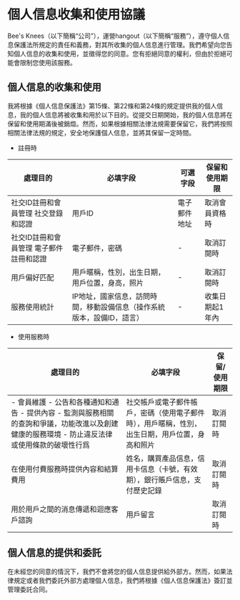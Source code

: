 # 個人信息收集和使用協議

Bee's Knees（以下簡稱“公司”），運營hangout（以下簡稱“服務”），遵守個人信息保護法所規定的責任和義務，對其所收集的個人信息進行管理。我們希望向您告知個人信息的收集和使用，並徵得您的同意。您有拒絕同意的權利，但由於拒絕可能會限制您使用該服務。

## 個人信息的收集和使用

我將根據《個人信息保護法》第15條、第22條和第24條的規定提供我的個人信息，我的個人信息將被收集和用於以下目的。從提交日期開始，我的個人信息將在保留和使用期滿後被銷燬。然而，如果根據相關法律法規需要保留它，我們將按照相關法律法規的規定，安全地保護個人信息，並將其保留一定時間。

- 註冊時

| 處理目的 | 必填字段 | 可選字段 | 保留和使用期限 |
| --- | --- | --- | --- |
| 社交ID註冊和會員管理 社交登錄和認證 | 用戶ID | 電子郵件地址 | 取消會員資格時 |
| 社交ID註冊和會員管理 電子郵件註冊和認證 | 電子郵件，密碼 | - | 取消訂閱時 |
| 用戶偏好匹配 | 用戶暱稱，性別，出生日期，用戶位置，身高，照片 | - | 取消訂閱時 |
| 服務使用統計 | IP地址，國家信息，訪問時間，移動設備信息（操作系統版本，設備ID，語言） | - | 收集日期起1年內 |

- 使用服務時

| 處理目的 | 必填字段 | 保留/使用期限 |
| --- | --- | --- |
|- 會員維護 - 公告和各種通知和通告 - 提供內容 - 監測與服務相關的查詢和爭議，功能改進以及創建健康的服務環境 - 防止違反法律或使用條款的破壞性行爲 | 社交帳戶或電子郵件帳戶，密碼（使用電子郵件時），用戶暱稱，性別，出生日期，用戶位置，身高和照片 | 取消訂閱時 |
| 在使用付費服務時提供內容和結算費用 | 姓名，購買產品信息，信用卡信息（卡號，有效期），銀行賬戶信息，支付歷史記錄 | 取消訂閱時 |
| 用於用戶之間的消息傳遞和迴應客戶諮詢 | 用戶留言 | 取消訂閱時 |

## 個人信息的提供和委託

在未經您的同意的情況下，我們不會將您的個人信息提供給外部方。然而，如果法律規定或者我們委託外部方處理個人信息，我們將根據《個人信息保護法》簽訂並管理委託合同。